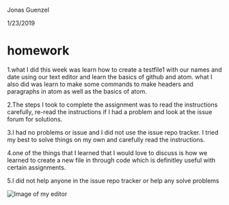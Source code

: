 Jonas Guenzel

1/23/2019
# homework

1.what I did this week was learn how to create a testfile1 with our names and date using our text editor and learn the basics of github and atom. what I also did was learn to make some commands to make headers and paragraphs in atom as well as the basics of atom.

2.The steps I took to complete the assignment was to read the instructions carefully, re-read the instructions if I had a problem and look at the issue forum for solutions.

3.I had no problems or issue and I did not use the issue repo tracker. I tried my best to solve things on my own and carefully read the instructions.

4.one of the things that I learned that I would love to discuss is how we learned to create a new file in through code which is definitley useful with certain assignments.

5.I did not help anyone in the issue repo tracker or help any solve problems

![Image of my editor](hw2)
